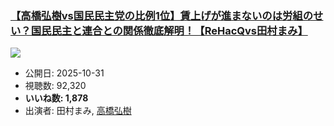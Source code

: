 ### [【高橋弘樹vs国民民主党の比例1位】賃上げが進まないのは労組のせい？国民民主と連合との関係徹底解明！【ReHacQvs田村まみ】](https://www.youtube.com/watch?v=fpTNkgX5oEk)
[![](https://img.youtube.com/vi/fpTNkgX5oEk/sddefault.jpg)](https://www.youtube.com/watch?v=fpTNkgX5oEk)
-   公開日: 2025-10-31
-   視聴数: 92,320
-   **いいね数: 1,878**
-   出演者: 田村まみ, [高橋弘樹](/rehacq_fan/people/高橋弘樹 "wikilink")
